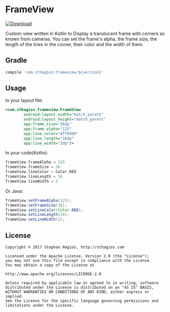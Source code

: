 # FrameView
[ ![Download](https://api.bintray.com/packages/sthagios/maven/FrameView/images/download.svg) ](https://bintray.com/sthagios/maven/FrameView/_latestVersion)

Custom view written in Kotlin to Display a translucent frame with corners as known from cameras. You can set the frame's alpha, the frame size, the length of the lines in the corner, their color and the width of them.

## Gradle
```Groovy
compile 'com.sthagios:frameview:${version}'
```

## Usage
In your layout file:
```XML
<com.sthagios.frameview.FrameView
        android:layout_width="match_parent"
        android:layout_height="match_parent"
        app:frame_size="36dp"
        app:frame_alpha="125"
        app:line_color="#ff0000"
        app:line_length="16dp"
        app:line_width="2dp"/>
```
In your code(Kotlin):
```Kotlin
frameView.frameAlpha = 125
frameView.frameSize = 36
frameView.lineColor = Color.RED
frameView.lineLength = 16
frameView.lineWidth = 2
```

Or Java:
```java
frameView.setFrameAlpha(125);
frameView.setFrameSize(36);
frameView.setLineColor(Color.RED);
frameView.setLineLength(16);
frameView.setLineWidth(2);
```

## License
```
Copyright © 2017 Stephan Hagios, http://sthagios.com

Licensed under the Apache License, Version 2.0 (the "License");
you may not use this file except in compliance with the License.
You may obtain a copy of the License at

http://www.apache.org/licenses/LICENSE-2.0

Unless required by applicable law or agreed to in writing, software
distributed under the License is distributed on an "AS IS" BASIS,
WITHOUT WARRANTIES OR CONDITIONS OF ANY KIND, either express or implied.
See the License for the specific language governing permissions and
limitations under the License.
```
